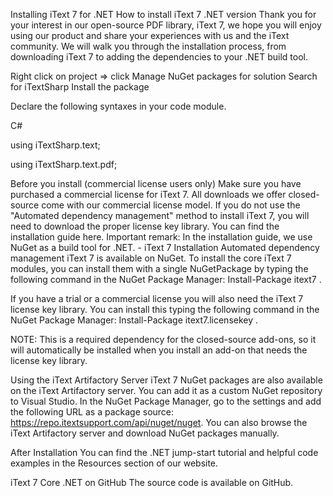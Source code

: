 Installing iText 7 for .NET
How to install iText 7 .NET version
Thank you for your interest in our open-source PDF library, iText 7, we hope you will enjoy using our product and share your experiences with us and the iText community. We will walk you through the installation process, from downloading iText 7 to adding the dependencies to your .NET build tool.

Right click on project => click Manage NuGet packages for solution
Search for iTextSharp
Install the package

Declare the following syntaxes in your code module.

C#

using iTextSharp.text;

using iTextSharp.text.pdf;
 


Before you install (commercial license users only)
Make sure you have purchased a commercial license for iText 7. All downloads we offer closed-source come with our commercial license model.
If you do not use the "Automated dependency management" method to install iText 7, you will need to download the proper license key library. You can find the installation guide here.
Important remark: In the installation guide, we use NuGet as a build tool for .NET. - iText 7
Installation
Automated dependency management
iText 7 is available on NuGet. To install the core iText 7 modules, you can install them with a single NuGetPackage by typing the following command in the NuGet Package Manager: 
Install-Package itext7
.

If you have a trial or a commercial license you will also need the iText 7 license key library. You can install this typing the following command in the NuGet Package Manager: 
Install-Package itext7.licensekey
.

NOTE: This is a required dependency for the closed-source add-ons, so it will automatically be installed when you install an add-on that needs the license key library.

Using the iText Artifactory Server
iText 7 NuGet packages are also available on the iText Artifactory server. You can add it as a custom NuGet repository to Visual Studio. In the NuGet Package Manager, go to the settings and add the following URL as a package source: https://repo.itextsupport.com/api/nuget/nuget. You can also browse the iText Artifactory server and download NuGet packages manually.

After Installation
You can find the .NET jump-start tutorial and helpful code examples in the Resources section of our website.

iText 7 Core .NET on GitHub
The source code is available on GitHub.
